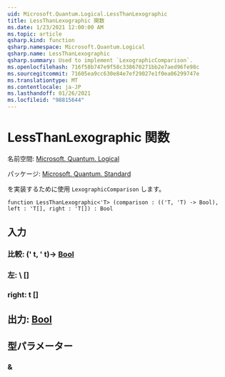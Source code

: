 ```yaml
---
uid: Microsoft.Quantum.Logical.LessThanLexographic
title: LessThanLexographic 関数
ms.date: 1/23/2021 12:00:00 AM
ms.topic: article
qsharp.kind: function
qsharp.namespace: Microsoft.Quantum.Logical
qsharp.name: LessThanLexographic
qsharp.summary: Used to implement `LexographicComparison`.
ms.openlocfilehash: 716f58b747e9f58c338670271bb2e7aed96fe98c
ms.sourcegitcommit: 71605ea9cc630e84e7ef29027e1f0ea06299747e
ms.translationtype: MT
ms.contentlocale: ja-JP
ms.lasthandoff: 01/26/2021
ms.locfileid: "98815644"
---
```

# <a name="lessthanlexographic-function"></a>LessThanLexographic 関数

名前空間: [Microsoft. Quantum. Logical](xref:Microsoft.Quantum.Logical)

パッケージ: [Microsoft. Quantum. Standard](https://nuget.org/packages/Microsoft.Quantum.Standard)


を実装するために使用 `LexographicComparison` します。

```qsharp
function LessThanLexographic<'T> (comparison : (('T, 'T) -> Bool), left : 'T[], right : 'T[]) : Bool
```


## <a name="input"></a>入力

### <a name="comparison--tt---bool"></a>比較: (' t, ' t)-> [Bool](xref:microsoft.quantum.lang-ref.bool)




### <a name="left--t"></a>左: \ []




### <a name="right--t"></a>right: t []





## <a name="output--bool"></a>出力: [Bool](xref:microsoft.quantum.lang-ref.bool)



## <a name="type-parameters"></a>型パラメーター

### <a name="t"></a>&

